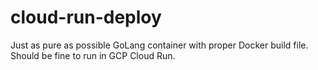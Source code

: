 # cloud-run-deploy
Just as pure as possible GoLang container with proper Docker build file.
Should be fine to run in GCP Cloud Run.